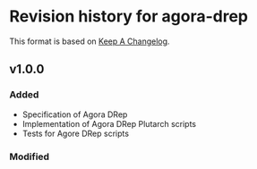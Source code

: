 # Revision history for agora-drep

This format is based on [Keep A Changelog](https://keepachangelog.com/en/1.0.0).

## v1.0.0

### Added

- Specification of Agora DRep
- Implementation of Agora DRep Plutarch scripts
- Tests for Agore DRep scripts

### Modified
